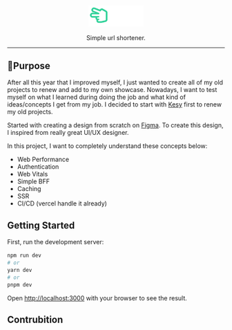 
<p align="center">
  <a href="https://github.com/altaysimsek/shortcutIO">
    <img alt="kesy" src="./public/svgs/kesy-logo.svg" width="128"/>
  </a>
</p>
<p align="center">Simple url shortener.</p>

---
## 🔱Purpose

After all this year that I improved myself, I just wanted to create all of my old projects to renew and add to my own showcase. Nowadays, I want to test myself on what I learned during doing the job and what kind of ideas/concepts I get from my job. I decided to start with [Kesy](https://github.com/altaysimsek/Kesyme) first to renew my old projects.

Started with creating a design from scratch on [Figma](https://www.figma.com/file/zv2mogIX5PlsPgdewIZmnQ/Kesy?type=design&node-id=0:1&mode=design&t=ma3l0XbJgwEIMiQR-1). To create this design, I inspired from really great UI/UX designer.


In this project, I want to completely understand these concepts below:

 - Web Performance
 - Authentication
 - Web Vitals
 - Simple BFF
 - Caching
 - SSR
 - CI/CD (vercel handle it already)

## Getting Started

First, run the development server:

```bash
npm run dev
# or
yarn dev
# or
pnpm dev
```

Open [http://localhost:3000](http://localhost:3000) with your browser to see the result.
## Contrubition

